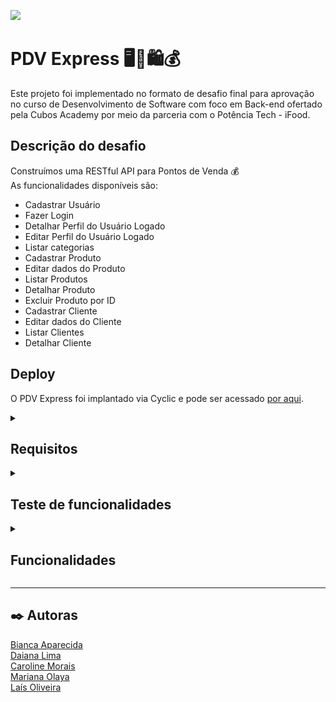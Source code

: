 ![](https://i.imgur.com/xG74tOh.png)

# **PDV Express** :desktop_computer::shopping_cart::shopping::moneybag:
Este projeto foi implementado no formato de desafio final para aprovação no curso de Desenvolvimento de Software com foco em Back-end ofertado pela Cubos Academy por meio da parceria com o Potência Tech - iFood.  

## **Descrição do desafio**
Construímos uma RESTful API para Pontos de Venda :moneybag:  
As funcionalidades disponíveis são:  
- Cadastrar Usuário
- Fazer Login
- Detalhar Perfil do Usuário Logado
- Editar Perfil do Usuário Logado
- Listar categorias
- Cadastrar Produto
- Editar dados do Produto
- Listar Produtos
- Detalhar Produto
- Excluir Produto por ID
- Cadastrar Cliente
- Editar dados do Cliente
- Listar Clientes
- Detalhar Cliente
  
## **Deploy**

O PDV Express foi implantado via Cyclic e pode ser acessado [por aqui](https://perfect-plum-pronghorn.cyclic.app/).  
<details><summary>

## **Requisitos**  
</summary>

<details><summary>  
  
  ### Rodando localmente  
</summary>  

- Nodejs instalado.
- Banco de Dados Postgres.
- Beekeeper Studio para, caso queira, interação com o banco de dados.
- Criação de banco de dados e disponibilização de suas informações em arquivo de variáveis de ambiente `.env` de acordo com o `.env.example`. Além disso, é preciso disponibilizar também a porta para comunicação e a senha de validação de token. 
- Criar tabelas por meio do `query.sql`.
- Insomnia para testes de rotas seguindo o passo a passo disponibilizado para os mesmos.
  
</details>  

<details><summary>  
  
  ### Rodando via Deploy  
</summary>  

- Insomnia para testes de rotas seguindo o passo a passo disponibilizado para os mesmos.
</details>  
</details>  
<details><summary>  
  
## **Teste de funcionalidades**   
</summary>  
<details><summary>  
  
### Rodando localmente:  
</summary>  

1. Clone o projeto:
```bash
git clone https://github.com/Daian4/PDVExpress.git
```  
2. Abrir a pasta do projeto:
```bash
cd PDVExpress
```
4. Instalar dependências:  
```bash
npm install
```  
5. Inicializar o servidor:
```bash
npm run start
```
Localmente, a aplicação estará disponível no endereço local: `http://localhost:3000`, caso a porta disponibilizada no `.env` seja a 3000 e poderá ser testada no insomnia normalmente apenas adicionando as rotas ao endereço mencionado, como no exemplo: 
<img src='./img/listarCategoriasLocal.png'>  
</details>  
<details><summary>  
  
### Rodando via deploy
</summary>  
É possível realizar o teste das funcionalidades por meio do Insomnia e fazer uso das rotas. Para isso, basta importar o arquivo `rotasInsomnia_PDVExpress` no Insomnia.  
Ao utilizar o link do deploy, coloque-o da seguinte forma e em seguida faça uso das rotas que serão explicadas no tópico de Funcionalidades. No exemplo, foi feito uso da rota `/categoria`.  
<img src='./img/deploy.png'>  
</details>  
</details>
<details><summary>

## Funcionalidades
</summary>

<details><summary>

### Cadastrar usuário  
</summary>  

#### `POST` `/usuario`  
Essa é a rota que será utilizada para cadastrar um novo usuario no sistema.

- **Requisição**  
  O corpo (body) deverá possuir um objeto com as propriedades mostradas na imagem. O retorno desta requisição, em caso de sucesso, exibirá os dados de entrada (exceto a senha) junto ao ID do usuário.  
<img src='./img/cadastrarUsuario.png'>  
</details>  

<details><summary>

### Login do usuário  
</summary>  

#### `POST` `/login`

Essa é a rota que permite o usuario cadastrado realizar o login no sistema.

- **Requisição e Resposta**  
  O corpo (body) deverá possuir um objeto com as seguintes propriedades (respeitando estes nomes). O retorno desta requisição, em caso de sucesso, exibirá os dados do usuário junto ao seu token de acesso às demais funcionalidades.  
<img src='./img/login.png'>
</details>  
<details><summary>

### Como utilizar o token de acesso 
</summary>  
O token de acesso para as demais funcionalidades deve ser disponibilizado no header com o formato Bearer Token. No Insomnia, será da seguinte forma: 
<img src='./img/token.gif'>  
Quando enviado, o token é validado e também verificado qual usuário do banco está vinculado ao mesmo pelo ID.  
</details>  
<details><summary>

### Detalhar usuário  
</summary> 

#### `GET` `/usuario`

Essa é a rota para quando o usuario quiser obter os dados do seu próprio perfil.  
**Atenção:** Certificar-se de que o token de autenticação está sendo enviado. 

- **Requisição e Resposta**  
Neste caso, não deverá possuir conteúdo no corpo da requisição.    
Para esta funcionalidade, a resposta em caso de sucesso apresentará os dados do usuário com exceção de sua senha.  
<img src='./img/detalharUsuario.png'>  
</details> 
<details><summary>

### Atualizar usuário
</summary> 

#### `PUT` `/usuario`

Essa é a rota para quando o usuário quiser realizar alterações no seu próprio usuário.  
**Atenção:** Certificar-se de que o token de autenticação está sendo enviado.


- **Requisição e Resposta**
O corpo (body) deverá possuir um objeto contendo os novos dados de nome, email e senha. Nesta funcionalidade é certificado se o email informado já está cadastrado e por consequência não possa ser utilizado. Então, é enviado uma mensagem informando esta ocorrência. Em caso de sucesso, nenhuma mensagem é enviada.  
<img src='./img/alterarUsuario.png'>
</details> 
<details><summary>

### Listar categorias
</summary> 

#### `GET` `/categoria`

Essa é a rota para quando o usuario logado quiser listar todas as categorias cadastradas para consulta.  
**Atenção:** Certificar-se de que o token de autenticação está sendo enviado. 

- **Requisição**  
  Não é necessária nenhuma informação além do token de autenticação.  
  Como resposta, as categorias são exibidas em formato de array de objetos, tendo cada categoria o seu próprio ID de referência. 
<img src='./img/listarCategorias.png'>
</details>  
<details><summary>

### Cadastrar Produto
</summary> 

#### `POST` `/produto`

Essa é a rota que será utilizada para cadastrar um novo produto no sistema.
**Atenção:** Certificar-se de que o token de autenticação está sendo enviado. 

- **Requisição**  
  O corpo (body) deverá possuir um objeto com as propriedades mostradas na imagem. O retorno desta requisição, em caso de sucesso, exibirá os dados de entrada junto ao ID do produto.  
<img src='./img/cadastrarProduto.png'>
</details>  
<details><summary>

### Editar dados do produto
</summary> 

#### `PUT` `/produto/:id`

Essa é a rota para quando o usuario logado quiser atualizar as infromações de um produto cadastrado. 
**Atenção:** Certificar-se de que o token de autenticação está sendo enviado. 

- **Requisição**  
 O corpo (body) deverá possuir um objeto com as propriedades mostradas na imagem. Deverá ser enviado o ID do produto a ser editado como parâmetro de rota do endpoint como pode ser visto abaixo. O retorno desta requisição, para caso de sucesso, será a mensagem de que o produto foi atualizado. 
<img src='./img/alterarProduto.png'>
</details>  
<details><summary>

### Listar Produtos
</summary> 

#### `GET` `/produto`

Essa é a rota que deverá ser usada para quando o usuário logado quiser listar todos os produtos cadastrados.
**Atenção:** Certificar-se de que o token de autenticação está sendo enviado. 

- **Requisição**  
  Não é necessário nenhum objeto no corpo da requisição. Porém, é preciso incluir um parâmetro do tipo query `categoria_id` para que seja possível consultar produtos por categorias. Então, caso informado, os produtos serão filtrados de acordo com o id de uma categoria. Se não enviado nenhum filtro como query, serão listados todos os produtos cadastrados. 
<img src='./img/listarProdutos.png'>
</details>  
<details><summary>

### Detalhar Produto
</summary> 

#### `GET` `/produto/:id`

Essa é a rota que deverá ser acessada para quando o usuário logado obter um de seus produtos cadastrados. 
**Atenção:** Certificar-se de que o token de autenticação está sendo enviado. 

- **Requisição**
Deverá ser enviado o ID do produto a ser editado como parâmetro de rota do endpoint como pode ser visto abaixo. Como resposta, as categorias são exibidas em formato de array de objetos, tendo cada categoria o seu próprio ID de referência. O retorno desta requisição, em caso de sucesso, exibirá todos os dados do produto. 
<img src='./img/detalharProduto.png'>
</details>  
<details><summary>

### Excluir Produto por ID
</summary> 

#### `DELETE` `/produto/:id`

Essa é a rota que deverá ser utilizada para quando o usuário logado quiser excluir um de seus produtos cadastrados.
**Atenção:** Certificar-se de que o token de autenticação está sendo enviado. 

- **Requisição**  
Deverá ser enviado o ID do produto a ser editado como parâmetro de rota do endpoint como pode ser visto abaixo. O retorno desta requisição, para caso de sucesso, será a mensagem de que o produto foi excluído. 
<img src='./img/deletarProduto.png'>
</details> 
<details><summary>

### Cadastrar Cliente
</summary> 

#### `POST ` `/cliente`

Essa é a rota que será utilizada para cadastrar um novo produto no sistema.
**Atenção:** Certificar-se de que o token de autenticação está sendo enviado. 

- **Requisição**  
O corpo (body) deverá possuir um objeto com, no mínimo, as propriedades de nome, email e CPF. As demais informações não são obrigatórias e, portanto, não precisam necessariamente fazer parte do corpo da requisição. O retorno desta requisição, em caso de sucesso, exibirá os dados de entrada junto ao ID do cliente. 
<img src='./img/cadastrarCliente.png'>
</details>  
<details><summary>

### Editar dados do cliente
</summary> 

#### `PUT` `/cliente/:id`

Essa é a rota que será utilizada a fim de permitir que o usuário consiga realizar atualização de um cliente cadastrado. 
**Atenção:** Certificar-se de que o token de autenticação está sendo enviado. 

- **Requisição**  
O corpo (body) deverá possuir um objeto com, no mínimo, as propriedades de nome, email e CPF. As demais informações não são obrigatórias e, portanto, não precisam necessariamente fazer parte do corpo da requisição. Atentar-se em enviar o ID do cliente a ser editado como parâmetro de rota do endpoint como pode ser visto abaixo. O retorno desta requisição, em caso de sucesso, exibirá uma mensagem informando que o cliente foi atualizado.
<img src='./img/editarCliente.png'>
</details>  
<details><summary>

### Listar Clientes
</summary> 

#### `GET` `/cliente`

Essa é a rota que será chamada para quando o usuário logado quiser listar todos os clientes cadastrados.
**Atenção:** Certificar-se de que o token de autenticação está sendo enviado. 

- **Requisição**  
  Não é necessária nenhuma informação além do token de autenticação.  
  Como resposta, serão listados todos os clientes cadastrados.
<img src='./img/listarClientes.png'>
</details> 
<details><summary>

### Detalhar Cliente
</summary> 

#### `GET` `/cliente/:id`

Essa é a rota para quando o usuário logado quiser obter um de seus clientes cadastrados.
**Atenção:** Certificar-se de que o token de autenticação está sendo enviado. 

- **Requisição**  
Deverá ser enviado o ID do cliente procurado como parâmetro de rota do endpoint como pode ser visto abaixo.  
  Como resposta, em caso da existência do cliente buscaom, serão exibidos os dados do cliente. 
<img src='./img/detalharCliente.png'>
</details> 
</details>  

---  

## ✒️ Autoras
[Bianca Aparecida](https://github.com/biancaaparecida07)  
[Daiana Lima](https://github.com/Daian4)  
[Caroline Morais](https://github.com/CNakamura20)  
[Mariana Olaya](https://github.com/mariolayal)  
[Laís Oliveira](https://github.com/laisfrr)  
